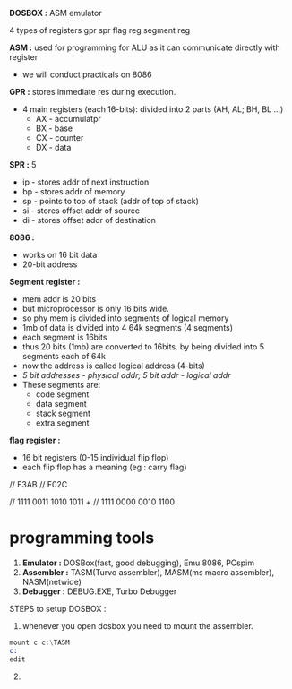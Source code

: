 
**DOSBOX :** ASM emulator

4 types of registers 
gpr
spr
flag reg
segment reg

**ASM :** used for programming for ALU as it can communicate directly with register
- we will conduct practicals on 8086

**GPR :** stores immediate res during execution.  
- 4 main registers (each 16-bits): divided into 2 parts (AH, AL; BH, BL ...)
	- AX - accumulatpr
	- BX - base
	- CX - counter
	- DX - data

**SPR :** 5
- ip - stores addr of next instruction
- bp - stores addr of memory
- sp - points to top of stack (addr of top of stack)
- si - stores offset addr of source
- di - stores offset addr of destination

**8086 :**
- works on 16 bit data
- 20-bit address

**Segment register :** 
- mem addr is 20 bits
- but microprocessor is only 16 bits wide. 
- so phy mem is divided into segments of logical memory
- 1mb of data is divided into 4 64k segments (4 segments)
- each segment is 16bits
- thus 20 bits (1mb) are converted to 16bits. by being divided into 5 segments each of 64k
- now the address is called logical address (4-bits)
- *5 bit addresses - physical addr; 5 bit addr - logical addr*
- These segments are: 
	- code segment
	- data segment
	- stack segment
	- extra segment

**flag register :**
- 16 bit registers (0-15 individual flip flop)
- each flip flop has a meaning (eg : carry flag)

// F3AB
// F02C

// 1111 0011 1010 1011 +
// 1111 0000 0010 1100


# programming tools 

1. **Emulator :** DOSBox(fast, good debugging), Emu 8086, PCspim
2. **Assembler :** TASM(Turvo assembler), MASM(ms macro assembler), NASM(netwide)
3. **Debugger :** DEBUG.EXE, Turbo Debugger

STEPS to setup DOSBOX : 
1. whenever you open dosbox you need to mount the assembler. 
```asm
mount c c:\TASM
c:
edit
```
2. 